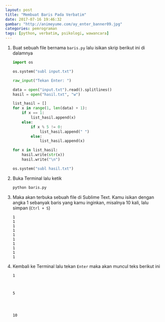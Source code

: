 ```yaml
---
layout: post
title: "Membuat Baris Pada Verbatim"
date: 2017-07-16 19:46:32
gambar: "http://animeyume.com/ay_enter_banner09.jpg"
categories: pemrograman
tags: [python, verbatim, psikologi, wawancara]
---
```


1. Buat sebuah file bernama `baris.py` lalu isikan skrip berikut ini di dalamnya

    ```python
    import os

    os.system("subl input.txt")

    raw_input("Tekan Enter: ")

    data = open("input.txt").read().splitlines()
    hasil = open("hasil.txt", "w")

    list_hasil = []
    for x in range(1, len(data) + 1):
        if x == 1:
            list_hasil.append(x)
        else:
            if x % 5 != 0:
                list_hasil.append(" ")
            else:
                list_hasil.append(x)

    for x in list_hasil:
        hasil.write(str(x))
        hasil.write("\n")

    os.system("subl hasil.txt")
    ```

2. Buka Terminal lalu ketik

    ```bash
    python baris.py
    ```

3. Maka akan terbuka sebuah file di Sublime Text. Kamu isikan dengan angka 1 sebanyak baris yang kamu inginkan, misalnya 10 kali, lalu simpan (`Ctrl + S`)

    ```
    1
    1
    1
    1
    1
    1
    1
    1
    1
    1
    ```

4. Kembali ke Terminal lalu tekan `Enter` maka akan muncul teks berikut ini

    ```
    1
     
     
     
    5
     
     
     
     
    10
    ```
